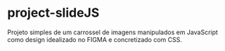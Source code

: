 # project-slideJS
Projeto simples de um carrossel de imagens manipulados em JavaScript como design idealizado no FIGMA e concretizado com CSS.
